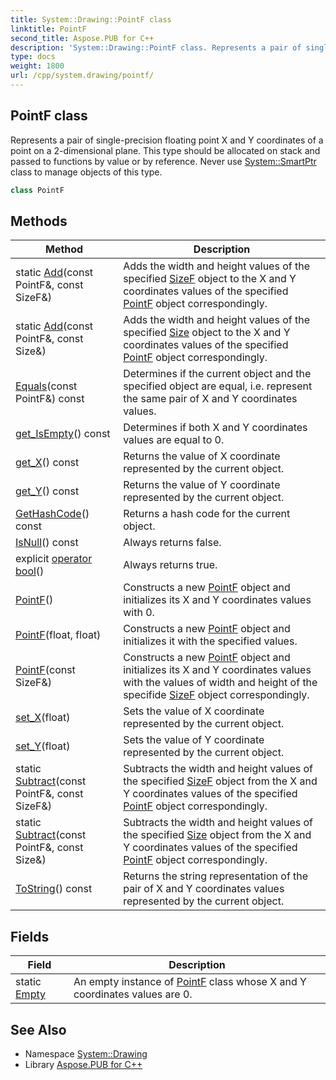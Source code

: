 ```yaml
---
title: System::Drawing::PointF class
linktitle: PointF
second_title: Aspose.PUB for C++
description: 'System::Drawing::PointF class. Represents a pair of single-precision floating point X and Y coordinates of a point on a 2-dimensional plane. This type should be allocated on stack and passed to functions by value or by reference. Never use System::SmartPtr class to manage objects of this type in C++.'
type: docs
weight: 1800
url: /cpp/system.drawing/pointf/
---
```

## PointF class


Represents a pair of single-precision floating point X and Y coordinates of a point on a 2-dimensional plane. This type should be allocated on stack and passed to functions by value or by reference. Never use [System::SmartPtr](../../system/smartptr/) class to manage objects of this type.

```cpp
class PointF
```

## Methods

| Method | Description |
| --- | --- |
| static [Add](./add/)(const PointF\&, const SizeF\&) | Adds the width and height values of the specified [SizeF](../sizef/) object to the X and Y coordinates values of the specified [PointF](./) object correspondingly. |
| static [Add](./add/)(const PointF\&, const Size\&) | Adds the width and height values of the specified [Size](../size/) object to the X and Y coordinates values of the specified [PointF](./) object correspondingly. |
| [Equals](./equals/)(const PointF\&) const | Determines if the current object and the specified object are equal, i.e. represent the same pair of X and Y coordinates values. |
| [get_IsEmpty](./get_isempty/)() const | Determines if both X and Y coordinates values are equal to 0. |
| [get_X](./get_x/)() const | Returns the value of X coordinate represented by the current object. |
| [get_Y](./get_y/)() const | Returns the value of Y coordinate represented by the current object. |
| [GetHashCode](./gethashcode/)() const | Returns a hash code for the current object. |
| [IsNull](./isnull/)() const | Always returns false. |
| explicit [operator bool](./operatorbool/)() | Always returns true. |
| [PointF](./pointf/)() | Constructs a new [PointF](./) object and initializes its X and Y coordinates values with 0. |
| [PointF](./pointf/)(float, float) | Constructs a new [PointF](./) object and initializes it with the specified values. |
| [PointF](./pointf/)(const SizeF\&) | Constructs a new [PointF](./) object and initializes its X and Y coordinates values with the values of width and height of the specifide [SizeF](../sizef/) object correspondingly. |
| [set_X](./set_x/)(float) | Sets the value of X coordinate represented by the current object. |
| [set_Y](./set_y/)(float) | Sets the value of Y coordinate represented by the current object. |
| static [Subtract](./subtract/)(const PointF\&, const SizeF\&) | Subtracts the width and height values of the specified [SizeF](../sizef/) object from the X and Y coordinates values of the specified [PointF](./) object correspondingly. |
| static [Subtract](./subtract/)(const PointF\&, const Size\&) | Subtracts the width and height values of the specified [Size](../size/) object from the X and Y coordinates values of the specified [PointF](./) object correspondingly. |
| [ToString](./tostring/)() const | Returns the string representation of the pair of X and Y coordinates values represented by the current object. |
## Fields

| Field | Description |
| --- | --- |
| static [Empty](./empty/) | An empty instance of [PointF](./) class whose X and Y coordinates values are 0. |
## See Also

* Namespace [System::Drawing](../)
* Library [Aspose.PUB for C++](../../)
